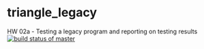 # triangle_legacy
HW 02a - Testing a legacy program and reporting on testing results
[![build status of master](https://travis-ci.org/TWT1989/triangle_legacy.svg?branch=master)](https://travis-ci.org/TWT1989/triangle_legacy)
